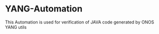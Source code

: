 # YANG-Automation

This Automation is used for verification of JAVA code generated by ONOS YANG utils

